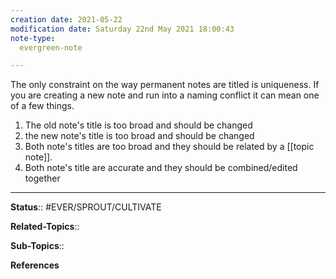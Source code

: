 ```yaml
---
creation date: 2021-05-22
modification date: Saturday 22nd May 2021 18:00:43
note-type: 
  evergreen-note

---
```


The only constraint on the way permanent notes are titled is uniqueness. If you are creating a new note and run into a naming conflict it can mean one of a few things.
1. The old note's title is too broad and should be changed
2. the new note's title is too broad and should be changed
3. Both note's titles are too broad and they should be related by a [[topic note]]. 
4. Both note's title are accurate and they should be combined/edited together

---

**Status**:: #EVER/SPROUT/CULTIVATE 

**Related-Topics**:: 
	
**Sub-Topics**::
	
**References**
